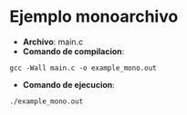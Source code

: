 # Ejemplo monoarchivo

* **Archivo**: main.c
* **Comando de compilacion**:

```
gcc -Wall main.c -o example_mono.out
```

* **Comando de ejecucion**:

```
./example_mono.out
```
